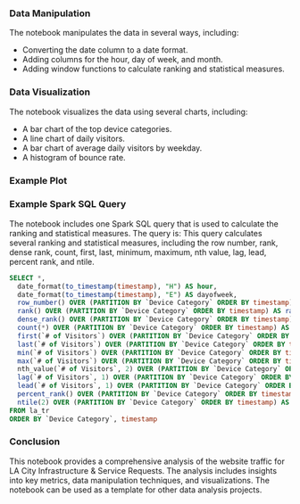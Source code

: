 ### Data Manipulation

The notebook manipulates the data in several ways, including:

- Converting the date column to a date format.
- Adding columns for the hour, day of week, and month.
- Adding window functions to calculate ranking and statistical measures.

### Data Visualization

The notebook visualizes the data using several charts, including:

- A bar chart of the top device categories.
- A line chart of daily visitors.
- A bar chart of average daily visitors by weekday.
- A histogram of bounce rate.

### Example Plot 



### Example Spark SQL Query

The notebook includes one Spark SQL query that is used to calculate the ranking and statistical measures. The query is: This query calculates several ranking and statistical measures, including the row number, rank, dense rank, count, first, last, minimum, maximum, nth value, lag, lead, percent rank, and ntile.


```SQL
SELECT *,
  date_format(to_timestamp(timestamp), "H") AS hour,
  date_format(to_timestamp(timestamp), "E") AS dayofweek,
  row_number() OVER (PARTITION BY `Device Category` ORDER BY timestamp) AS row_num,
  rank() OVER (PARTITION BY `Device Category` ORDER BY timestamp) AS rank,
  dense_rank() OVER (PARTITION BY `Device Category` ORDER BY timestamp) AS dense_rank,
  count(*) OVER (PARTITION BY `Device Category` ORDER BY timestamp) AS count,
  first(`# of Visitors`) OVER (PARTITION BY `Device Category` ORDER BY timestamp) AS first,
  last(`# of Visitors`) OVER (PARTITION BY `Device Category` ORDER BY timestamp) AS last,
  min(`# of Visitors`) OVER (PARTITION BY `Device Category` ORDER BY timestamp) AS min,
  max(`# of Visitors`) OVER (PARTITION BY `Device Category` ORDER BY timestamp) AS max,
  nth_value(`# of Visitors`, 2) OVER (PARTITION BY `Device Category` ORDER BY timestamp) AS nth,
  lag(`# of Visitors`, 1) OVER (PARTITION BY `Device Category` ORDER BY timestamp) AS lag,
  lead(`# of Visitors`, 1) OVER (PARTITION BY `Device Category` ORDER BY timestamp) AS lead,
  percent_rank() OVER (PARTITION BY `Device Category` ORDER BY timestamp) AS percent,
  ntile(2) OVER (PARTITION BY `Device Category` ORDER BY timestamp) AS ntile
FROM la_tr
ORDER BY `Device Category`, timestamp

```

### Conclusion

This notebook provides a comprehensive analysis of the website traffic for LA City Infrastructure & Service Requests. The analysis includes insights into key metrics, data manipulation techniques, and visualizations. The notebook can be used as a template for other data analysis projects.
